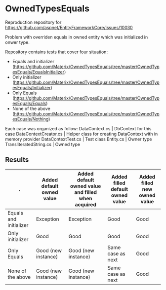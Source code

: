 # OwnedTypesEquals

Reproduction repository for https://github.com/aspnet/EntityFrameworkCore/issues/10030

Problem with overriden equals in owned entity which was initialized in onwer type.

Repository contains tests that cover four situation:

- Equals and initializer (https://github.com/Materix/OwnedTypesEquals/tree/master/OwnedTypesEquals/EqualsInitializer)
- Only initializer (https://github.com/Materix/OwnedTypesEquals/tree/master/OwnedTypesEquals/Initializer)
- Only Equals (https://github.com/Materix/OwnedTypesEquals/tree/master/OwnedTypesEquals/Equals)
- None of the above (https://github.com/Materix/OwnedTypesEquals/tree/master/OwnedTypesEquals/Nothing)

Each case was organized as follow:
DataContext.cs | DbContext for this case
DataContextCreator.cs | Helper class for creating DataContext with in memory provider
DataContextTest.cs | Test class
Entity.cs | Owner type
TransliteratedString.cs | Owned type

## Results

 .| Added default owned value | Added default owned value and filled when acquired | Added filled default owned value | Added filled new owned value 
--- | --- | --- | --- | ---
Equals and initializer | Exception | Exception | Good | Good
Only initializer | Good | Good | Good | Good
Only Equals | Good (new instance) | Good (new instance) | Same case as next | Good
None of the above | Good (new instance) | Good (new instance) | Same case as next | Good
